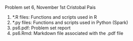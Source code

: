 Problem set 6, November 1st
Cristobal Pais

1. *.R files: Functions and scripts used in R
2. *.py files: Functions and scripts used in Python (Spark)
3. ps6.pdf: Problem set report
4. ps6.Rmd: Markdown file associated with the .pdf file
